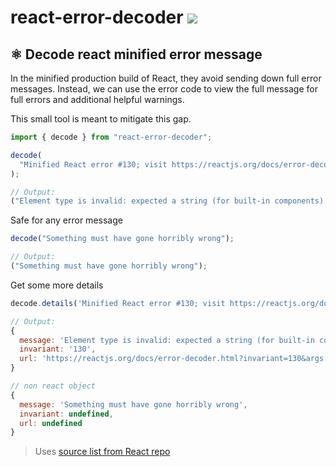 # react-error-decoder [![](https://img.shields.io/npm/v/react-error-decoder.svg)](https://www.npmjs.com/package/react-error-decoder)

## ⚛︎ Decode react minified error message

In the minified production build of React, they avoid sending down full error messages. Instead, we can use the error code to view the full message for full errors and additional helpful warnings.

This small tool is meant to mitigate this gap.

```js
import { decode } from "react-error-decoder";

decode(
  "Minified React error #130; visit https://reactjs.org/docs/error-decoder.html?invariant=130&args[]=undefined&args[]= for the full message or use the non-minified dev environment for full errors and additional helpful warnings.",
);

// Output:
("Element type is invalid: expected a string (for built-in components) or a class/function (for composite components) but got: undefined.");
```

Safe for any error message

```js
decode("Something must have gone horribly wrong");

// Output:
("Something must have gone horribly wrong");
```

Get some more details

```js
decode.details('Minified React error #130; visit https://reactjs.org/docs/error-decoder.html?invariant=130&args[]=undefined&args[]= for the full message or use the non-minified dev environment for full errors and additional helpful warnings.')

// Output:
{
  message: 'Element type is invalid: expected a string (for built-in components) or a class/function (for composite components) but got: undefined.',
  invariant: '130',
  url: 'https://reactjs.org/docs/error-decoder.html?invariant=130&args[]=undefined&args[]='
}

// non react object
{
  message: 'Something must have gone horribly wrong',
  invariant: undefined,
  url: undefined
}
```

> Uses [source list from React repo](https://github.com/facebook/react/blob/main/scripts/error-codes/codes.json)
